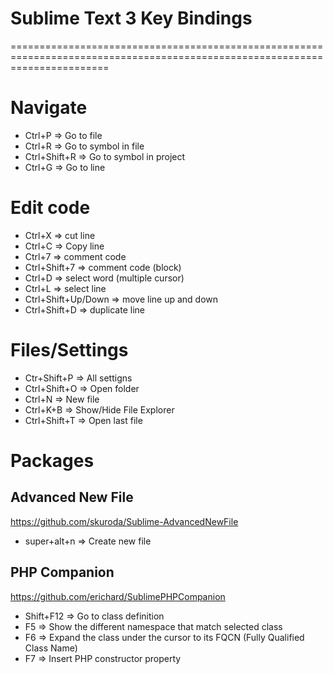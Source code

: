 # Sublime Text 3 Key Bindings
=============================================================================================================================

# Navigate

 * Ctrl+P => Go to file
 * Ctrl+R => Go to symbol in file
 * Ctrl+Shift+R => Go to symbol in project
 * Ctrl+G => Go to line
 
 # Edit code
 
 * Ctrl+X => cut line
 * Ctrl+C => Copy line
 * Ctrl+7 => comment code 
 * Ctrl+Shift+7 => comment code (block)
 * Ctrl+D => select word (multiple cursor)
 * Ctrl+L => select line
 * Ctrl+Shift+Up/Down => move line up and down
 * Ctrl+Shift+D => duplicate line
 
 # Files/Settings
 
 * Ctr+Shift+P => All settigns
 * Ctrl+Shift+O => Open folder
 * Ctrl+N => New file
 * Ctrl+K+B => Show/Hide File Explorer
 * Ctrl+Shift+T => Open last file
 
# Packages

## Advanced New File
https://github.com/skuroda/Sublime-AdvancedNewFile
 * super+alt+n => Create new file

## PHP Companion
https://github.com/erichard/SublimePHPCompanion
 * Shift+F12 => Go to class definition
 * F5 => Show the different namespace that match selected class 
 * F6 => Expand the class under the cursor to its FQCN (Fully Qualified Class Name)
 * F7 => Insert PHP constructor property
